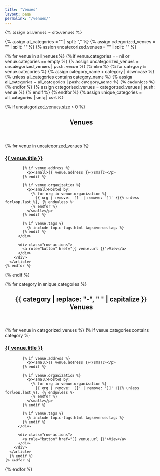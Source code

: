 ```yaml
---
title: "Venues"
layout: page
permalink: "/venues/"
---
```


{% assign all_venues = site.venues %}

<!-- Extract unique categories -->
{% assign all_categories = "" | split: "," %}
{% assign categorized_venues = "" | split: "" %}
{% assign uncategorized_venues = "" | split: "" %}

{% for venue in all_venues %}
  {% if venue.categories == nil or venue.categories == empty %}
    {% assign uncategorized_venues = uncategorized_venues | push: venue %}
  {% else %}
    {% for category in venue.categories %}
      {% assign category_name = category | downcase %}
      {% unless all_categories contains category_name %}
        {% assign all_categories = all_categories | push: category_name %}
      {% endunless %}
    {% endfor %}
    {% assign categorized_venues = categorized_venues | push: venue %}
  {% endif %}
{% endfor %}
{% assign unique_categories = all_categories | uniq | sort %}

<!-- Display Uncategorized Venues if any -->
{% if uncategorized_venues.size > 0 %}
<section>
  <header>
    <h2>Venues</h2>
  </header>

  <div class="card-list">
    {% for venue in uncategorized_venues %}
      <article class="card card-row">
        <div class="row-content">
          <div>
            <h3><a href="{{ venue.url }}">{{ venue.title }}</a></h3>

            {% if venue.address %}
              <p><small>{{ venue.address }}</small></p>
            {% endif %}

            {% if venue.organization %}
              <p><small>Hosted by: 
                {% for org in venue.organization %}
                  {{ org | remove: '[[' | remove: ']]' }}{% unless forloop.last %}, {% endunless %}
                {% endfor %}
              </small></p>
            {% endif %}

            {% if venue.tags %}
              {% include topic-tags.html tags=venue.tags %}
            {% endif %}
          </div>

          <div class="row-actions">
            <a role="button" href="{{ venue.url }}">View</a>
          </div>
        </div>
      </article>
    {% endfor %}
  </div>
</section>
{% endif %}

<!-- Display Venues grouped by Category -->
{% for category in unique_categories %}
<section>
  <header>
    <h2>{{ category | replace: "-", " " | capitalize }} Venues</h2>
  </header>

  <div class="card-list">
    {% for venue in categorized_venues %}
      {% if venue.categories contains category %}
      <article class="card card-row">
        <div class="row-content">
          <div>
            <h3><a href="{{ venue.url }}">{{ venue.title }}</a></h3>

            {% if venue.address %}
              <p><small>{{ venue.address }}</small></p>
            {% endif %}

            {% if venue.organization %}
              <p><small>Hosted by: 
                {% for org in venue.organization %}
                  {{ org | remove: '[[' | remove: ']]' }}{% unless forloop.last %}, {% endunless %}
                {% endfor %}
              </small></p>
            {% endif %}

            {% if venue.tags %}
              {% include topic-tags.html tags=venue.tags %}
            {% endif %}
          </div>

          <div class="row-actions">
            <a role="button" href="{{ venue.url }}">View</a>
          </div>
        </div>
      </article>
      {% endif %}
    {% endfor %}
  </div>
</section>
{% endfor %}
